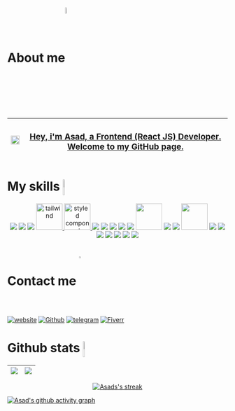 <!-- About me -->
  <h1>About me<a width="6%" href="https://github.com/us-asad"><img width="6%" align="center" src="https://github.com/us-asad/us-asad/blob/main/imgs/book.png" /></a> </h1>

| <a width="60%" href="https://github.com/us-asad"><img width="100%" align="center" src="https://github.com/us-asad/us-asad/blob/main/imgs/code.gif" /> </a> | <a href="https://github.com/us-asad"> <h3>Hey, i'm Asad, a Frontend (React JS) Developer. Welcome to my GitHub page.</h3></a> |
| ------------- | ------------- |


<!-- My skills -->
<h1 >My skills  <a width="6%" href="https://github.com/us-asad"><img height="36px" width="4%" align="center" src="https://github.com/us-asad/us-asad/blob/main/imgs/dev.png" /> </h1>

<p align="center">
 <a href="https://www.w3schools.com/whatis/whatis_html.asp"><img src="https://img.icons8.com/color/60/000000/html-5--v1.png"/></a>
 <a href="https://www.w3schools.com/Css/css_intro.asp"><img src="https://img.icons8.com/color/60/000000/css3.png"/><a>
 <a href="https://getbootstrap.com/"><img src="https://img.icons8.com/color/60/000000/bootstrap.png"/></a>
 <a href="https://tailwindcss.com/" target="_blank" rel="noreferrer"> <img src="https://www.vectorlogo.zone/logos/tailwindcss/tailwindcss-icon.svg" alt="tailwind" width="60"/> </a>
 <a href="https://styled-components.com" target="_blank" rel="noreferrer"> <img src="https://www.daggala.com/static/228867c3668e439101821568a8a03b54/19ca5/sc.png" alt="styled components" width="60" height="60"/> </a>
 <a href="https://www.javascript.com/"><img src="https://img.icons8.com/color/60/000000/javascript--v2.png"/></a>
 <a href="https://reactjs.org"><img src="https://img.icons8.com/color/60/000000/react-native.png"/></a>
 <a href="https://nextjs.org"><img src="https://img.icons8.com/color/60/000000/nextjs.png"/></a>
 <a href="https://redux.js.org"><img src="https://img.icons8.com/color/60/000000/redux.png"/></a>
 <a href="https://nodejs.org/en"><img src="https://img.icons8.com/fluency/60/000000/node-js.png"/></a>
 <a href="https://expressjs.com"><img src="https://d2eip9sf3oo6c2.cloudfront.net/tags/images/000/000/359/full/expressjslogo.png" width="60px"/></a>
 <a href="https://www.mongodb.com"><img src="https://img.icons8.com/external-tal-revivo-color-tal-revivo/60/000000/external-mongodb-a-cross-platform-document-oriented-database-program-logo-color-tal-revivo.png"/></a>
 <a href="https://graphql.org"><img src="https://img.icons8.com/color/60/000000/graphql.png"/></a>
 <a href="https://graphcms.com"><img src="https://res.cloudinary.com/crunchbase-production/image/upload/c_lpad,h_256,w_256,f_auto,q_auto:eco,dpr_1/an08ylfyloudxfbsaovk" width="60px"/></a>
 <a href="https://firebase.google.com/"><img src="https://img.icons8.com/color/60/000000/firebase.png"/></a>
 <a href="https://en.wikipedia.org/wiki/API"><img src="https://img.icons8.com/ios-filled/60/000000/api-settings.png"/></a>
 <a href="https://www.npmjs.com/"><img src="https://img.icons8.com/external-tal-revivo-color-tal-revivo/60/000000/external-npm-a-package-manager-for-the-javascript-programming-language-logo-color-tal-revivo.png"/></a>
 <a href="https://git-scm.com/"><img src="https://img.icons8.com/color/60/000000/git.png"/></a>
 <a href="https://github.com/"><img src="https://img.icons8.com/ios-glyphs/60/000000/github.png"/></a>
 <a href="https://www.netlify.com"><img src="https://img.icons8.com/external-tal-revivo-shadow-tal-revivo/60/000000/external-netlify-a-cloud-computing-company-that-offers-hosting-and-serverless-backend-services-for-static-websites-logo-shadow-tal-revivo.png"/></a>
 <a href="https://code.visualstudio.com/"><img src="https://img.icons8.com/color/60/000000/visual-studio-code-2019.png"/></a>
<p>


<!-- Contact me -->
  <h1>Contact me <a  href="https://github.com/us-asad"><img width="3%" align="center" src="https://github.com/us-asad/us-asad/blob/main/imgs/phone.png" /></a> </h1>
   
   [![website](https://img.shields.io/badge/-Website-090909?style=for-the-badge&logo=appveyor)](https://us-asad.tk)
 [![Github](https://img.shields.io/badge/-gitHub-090909?style=for-the-badge&logo=gitHub)](https://github.com/us-asad) [![telegram](https://img.shields.io/badge/-Telegram-090909?style=for-the-badge&logo=telegram)](https://t.me/us_asad) [![Fiverr](https://img.shields.io/badge/Hire%20me%20on%20fiverr-090909?style=for-the-badge&logo=fiverr)](https://www.fiverr.com/asad_4)
 
 
<!-- My github Stats -->
  <h1>Github stats <a  href="https://github.com/us-asad"><img width="4%" height="36px" align="center" src="https://github.com/us-asad/us-asad/blob/main/imgs/bar-chart.png" /></a> </h1>

| <a href="https://github.com/us-asad"><img align="center" src="https://github-readme-stats.vercel.app/api?username=us-asad&show_icons=true&include_all_commits=true&theme=react&hide_border=true"/></a> | <a href="https://github.com/us-asad"><img align="center" src="https://github-readme-stats.vercel.app/api/top-langs/?username=us-asad&layout=compact&theme=react&hide_border=true" /></a> |
| ------------- | ------------- |
   
<p align="center">
    <a href="https://github.com/us-asad">
        <img alt="Asads's streak" src="https://github-readme-streak-stats.herokuapp.com/?user=us-asad&theme=react&hide_border=true"/>
    </a>
</p>

   [![Asad's github activity graph](https://activity-graph.herokuapp.com/graph?username=us-asad&theme=react-dark)](https://github.com/us-asad)
